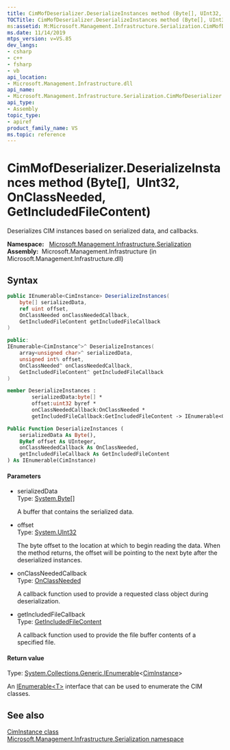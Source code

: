 ```yaml
---
title: CimMofDeserializer.DeserializeInstances method (Byte[], UInt32, OnClassNeeded, GetIncludedFileContent) (Microsoft.Management.Infrastructure.Serialization)
TOCTitle: CimMofDeserializer.DeserializeInstances method (Byte[], UInt32, OnClassNeeded, GetIncludedFileContent) (Microsoft.Management.Infrastructure.Serialization)
ms:assetid: M:Microsoft.Management.Infrastructure.Serialization.CimMofDeserializer.DeserializeInstances(System.Byte[],System.UInt32@,Microsoft.Management.Infrastructure.Serialization.CimMofDeserializer.OnClassNeeded,Microsoft.Management.Infrastructure.Serialization.CimMofDeserializer.GetIncludedFileContent)
ms.date: 11/14/2019
mtps_version: v=VS.85
dev_langs:
- csharp
- c++
- fsharp
- vb
api_location:
- Microsoft.Management.Infrastructure.dll
api_name:
- Microsoft.Management.Infrastructure.Serialization.CimMofDeserializer.DeserializeInstances
api_type:
- Assembly
topic_type:
- apiref
product_family_name: VS
ms.topic: reference
---
```


# CimMofDeserializer.DeserializeInstances method (Byte\[\], UInt32, OnClassNeeded, GetIncludedFileContent)

Deserializes CIM instances based on serialized data, and callbacks.

**Namespace:**   [Microsoft.Management.Infrastructure.Serialization](/previous-versions/windows/desktop/wmi_v2/mi-managed-api/hh832966(v=vs.85))  
**Assembly:**  Microsoft.Management.Infrastructure (in Microsoft.Management.Infrastructure.dll)  

## Syntax

``` csharp
public IEnumerable<CimInstance> DeserializeInstances(
    byte[] serializedData,
    ref uint offset,
    OnClassNeeded onClassNeededCallback,
    GetIncludedFileContent getIncludedFileCallback
)
```

``` c++
public:
IEnumerable<CimInstance^>^ DeserializeInstances(
    array<unsigned char>^ serializedData,
    unsigned int% offset,
    OnClassNeeded^ onClassNeededCallback,
    GetIncludedFileContent^ getIncludedFileCallback
)
```

``` fsharp
member DeserializeInstances : 
        serializedData:byte[] *
        offset:uint32 byref *
        onClassNeededCallback:OnClassNeeded *
        getIncludedFileCallback:GetIncludedFileContent -> IEnumerable<CimInstance>
```

``` vb
Public Function DeserializeInstances (
    serializedData As Byte(),
    ByRef offset As UInteger,
    onClassNeededCallback As OnClassNeeded,
    getIncludedFileCallback As GetIncludedFileContent
) As IEnumerable(CimInstance)
```

#### Parameters

  - serializedData  
    Type: [System.Byte](/dotnet/api/system.byte?view=netframework-4.8)\[\]
    
    A buffer that contains the serialized data.

<!-- end list -->

  - offset  
    Type: [System.UInt32](/dotnet/api/system.uint32?view=netframework-4.8)
    
    The byte offset to the location at which to begin reading the data. When the method returns, the offset will be pointing to the next byte after the deserialized instances.

<!-- end list -->

  - onClassNeededCallback  
    Type: [OnClassNeeded](microsoft.management.infrastructure.serialization.cimmofdeserializer.onclassneeded.md)
    
    A callback function used to provide a requested class object during deserialization.

<!-- end list -->

  - getIncludedFileCallback  
    Type: [GetIncludedFileContent](microsoft.management.infrastructure.serialization.cimmofdeserializer.getincludedfilecontent.md)
    
    A callback function used to provide the file buffer contents of a specified file.

#### Return value

Type: [System.Collections.Generic.IEnumerable](/dotnet/api/system.collections.generic.ienumerable-1?view=netframework-4.8)\<[CimInstance](/previous-versions/windows/desktop/wmi_v2/mi-managed-api/hh832336(v=vs.85))\>

An [IEnumerable\<T\>](/dotnet/api/system.collections.generic.ienumerable-1?view=netframework-4.8) interface that can be used to enumerate the CIM classes.

## See also

[CimInstance class](/previous-versions/windows/desktop/wmi_v2/mi-managed-api/hh832336(v=vs.85))  
[Microsoft.Management.Infrastructure.Serialization namespace](/previous-versions/windows/desktop/wmi_v2/mi-managed-api/hh832966(v=vs.85))
